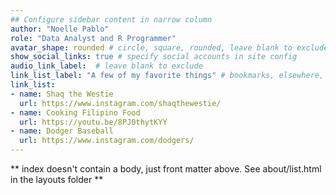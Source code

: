 ```yaml
---
## Configure sidebar content in narrow column
author: "Noelle Pablo"
role: "Data Analyst and R Programmer"
avatar_shape: rounded # circle, square, rounded, leave blank to exclude
show_social_links: true # specify social accounts in site config
audio_link_label:  # leave blank to exclude
link_list_label: "A few of my favorite things" # bookmarks, elsewhere, etc.
link_list:
- name: Shaq the Westie
  url: https://www.instagram.com/shaqthewestie/
- name: Cooking Filipino Food
  url: https://youtu.be/8PJ0thytKYY
- name: Dodger Baseball
  url: https://www.instagram.com/dodgers/
---
```


** index doesn't contain a body, just front matter above.
See about/list.html in the layouts folder **
